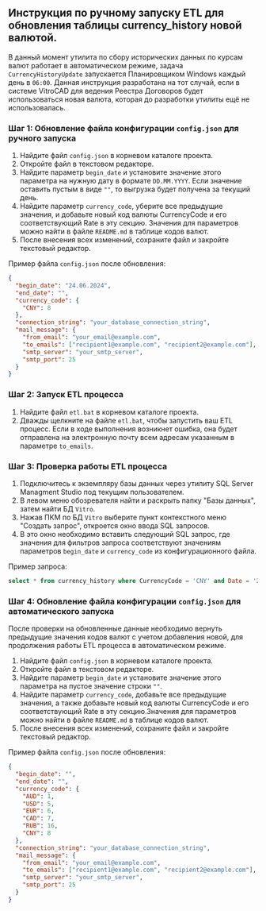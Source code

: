 ## Инструкция по ручному запуску ETL для обновления таблицы currency_history новой валютой.

В данный момент утилита по сбору исторических данных по курсам валют работает в автоматическом режиме, задача `CurrencyHistoryUpdate` запускается Планировщиком Windows каждый день в `06:00`.
Данная инструкция разработана на тот случай, если в системе VitroCAD для ведения Реестра Договоров будет использоваться новая валюта, которая до разработки утилиты ещё не использовалась.

### Шаг 1: Обновление файла конфигурации `config.json` для ручного запуска

1. Найдите файл `config.json` в корневом каталоге проекта.
2. Откройте файл в текстовом редакторе.
3. Найдите параметр `begin_date` и установите значение этого параметра на нужную дату в формате `DD.MM.YYYY`. Если значение оставить пустым в виде `""`, то выгрузка будет получена за текущий день.
4. Найдите параметр `currency_code`, уберите все предыдущие значения, и добавьте новый код валюты CurrencyCode и его соответствующий Rate в эту секцию.
	Значения для параметров можно найти в файле `README.md` в таблице кодов валют.
5. После внесения всех изменений, сохраните файл и закройте текстовый редактор.

Пример файла `config.json` после обновления:
```json
{
  "begin_date": "24.06.2024",
  "end_date": "",
  "currency_code": {
    "CNY": 8
  },
  "connection_string": "your_database_connection_string",
  "mail_message": {
    "from_email": "your_email@example.com",
    "to_emails": ["recipient1@example.com", "recipient2@example.com"],
    "smtp_server": "your_smtp_server",
    "smtp_port": 25
  }
}
```

### Шаг 2: Запуск ETL процесса

1. Найдите файл `etl.bat` в корневом каталоге проекта.
2. Дважды щелкните на файле `etl.bat`, чтобы запустить ваш ETL процесс. Если в ходе выполнения возникнет ошибка, она будет отправлена на электронную почту всем адресам указанным в параметре `to_emails`.

### Шаг 3: Проверка работы ETL процесса

1. Подключитесь к экземпляру базы данных через утилиту SQL Server Managment Studio под текущим пользователем.
2. В левом меню обозревателя найти и раскрыть папку "Базы данных", затем найти БД `Vitro`.
3. Нажав ПКМ по БД `Vitro` выберите пункт контекстного меню "Создать запрос", откроется окно ввода SQL запросов.
4. В это окно необходимо вставить следующий SQL запрос, где значения для фильтров запроса соответствуют значениям параметров `begin_date` и `currency_code` из конфигурационного файла.

Пример запроса:
```sql
select * from currency_history where CurrencyCode = 'CNY' and Date = '24.06.2024'
```

### Шаг 4: Обновление файла конфигурации `config.json` для автоматического запуска
После проверки на обновленные данные необходимо вернуть предыдущие значения кодов валют с учетом добавления новой, для продолжения работы ETL процесса в автоматическом режиме.

1. Найдите файл `config.json` в корневом каталоге проекта.
2. Откройте файл в текстовом редакторе.
3. Найдите параметр `begin_date` и установите значение этого параметра на пустое значение строки `""`.
4. Найдите параметр `currency_code`, добавьте все предыдущие значения, а также добавьте новый код валюты CurrencyCode и его соответствующий Rate в эту секцию.Значения для параметров можно найти в файле `README.md` в таблице кодов валют.
5. После внесения всех изменений, сохраните файл и закройте текстовый редактор.

Пример файла `config.json` после обновления:
```json
{
  "begin_date": "",
  "end_date": "",
  "currency_code": {
	"AUD": 1,
	"USD": 5,
	"EUR": 6,
	"CAD": 7,
	"RUB": 16,
	"CNY": 8
  },
  "connection_string": "your_database_connection_string",
  "mail_message": {
    "from_email": "your_email@example.com",
    "to_emails": ["recipient1@example.com", "recipient2@example.com"],
    "smtp_server": "your_smtp_server",
    "smtp_port": 25
  }
}
```